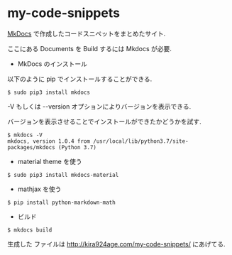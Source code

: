 # my-code-snippets

[MkDocs](https://github.com/mkdocs/mkdocs) で作成したコードスニペットをまとめたサイト.

ここにある Documents を Build するには Mkdocs が必要.

- MkDocs のインストール

以下のように pip でインストールすることができる.

```
$ sudo pip3 install mkdocs
```

-V もしくは --version オプションによりバージョンを表示できる.

バージョンを表示させることでインストールができたかどうかを試す.

```
$ mkdocs -V
mkdocs, version 1.0.4 from /usr/local/lib/python3.7/site-packages/mkdocs (Python 3.7)
```

- material theme を使う

```
$ sudo pip3 install mkdocs-material
```

- mathjax を使う

```
$ pip install python-markdown-math
```

- ビルド

```
$ mkdocs build
```

生成した ファイルは http://kira924age.com/my-code-snippets/ にあげてる.

